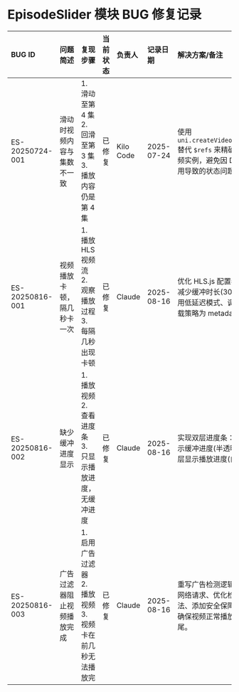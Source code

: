 # EpisodeSlider 模块 BUG 修复记录

| BUG ID          | 问题简述                   | 复现步骤                                                           | 当前状态 | 负责人    | 记录日期   | 解决方案/备注                                                                                  |
| :-------------- | :------------------------- | :----------------------------------------------------------------- | :------- | :-------- | :--------- | :--------------------------------------------------------------------------------------------- |
| ES-20250724-001 | 滑动时视频内容与集数不一致 | 1. 滑动至第 4 集 <br> 2. 回滑至第 3 集 <br> 3. 播放内容仍是第 4 集 | 已修复   | Kilo Code | 2025-07-24 | 使用 `uni.createVideoContext` 替代 `$refs` 来精确控制视频实例，避免因 DOM 复用导致的状态问题。 |
| ES-20250816-001 | 视频播放卡顿，隔几秒卡一次 | 1. 播放 HLS 视频流 <br> 2. 观察播放过程 <br> 3. 每隔几秒出现卡顿 | 已修复   | Claude    | 2025-08-16 | 优化 HLS.js 配置参数：减少缓冲时长(30s)、启用低延迟模式、调整预加载策略为 metadata。        |
| ES-20250816-002 | 缺少缓冲进度显示           | 1. 播放视频 <br> 2. 查看进度条 <br> 3. 只显示播放进度，无缓冲进度  | 已修复   | Claude    | 2025-08-16 | 实现双层进度条：下层显示缓冲进度(半透明)，上层显示播放进度(白色)。                          |
| ES-20250816-003 | 广告过滤器阻止视频播放完成 | 1. 启用广告过滤器 <br> 2. 播放视频 <br> 3. 视频卡在前几秒无法播放完 | 已修复   | Claude    | 2025-08-16 | 重写广告检测逻辑：移除网络请求、优化检测算法、添加安全保障机制，确保视频正常播放到结尾。      |
